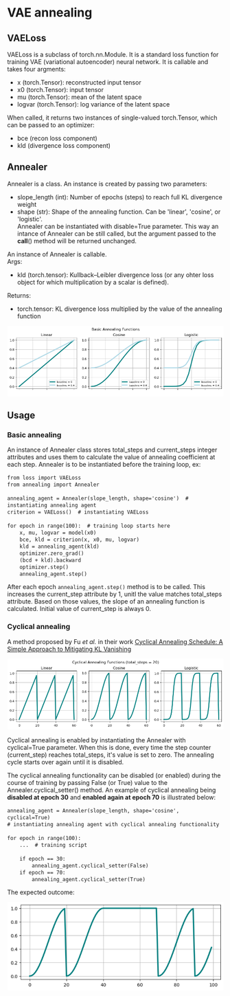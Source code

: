 # VAE annealing
## VAELoss
 VAELoss is a subclass of torch.nn.Module. It is a standard loss function for training VAE (variational autoencoder) neural network. It is callable and takes four argments: 
 * x (torch.Tensor): reconstructed input tensor
 * x0 (torch.Tensor): input tensor
 * mu (torch.Tensor): mean of the latent space
 * logvar (torch.Tensor): log variance of the latent space
  
 When called, it returns two instances of single-valued torch.Tensor, which can be passed to an optimizer: 
 * bce (recon loss component)
 * kld (divergence loss component)
  
## Annealer  
 Annealer is a class. An instance is created by passing two parameters:
 * slope_length (int): Number of epochs (steps) to reach full KL divergence weight
 * shape (str): Shape of the annealing function. Can be 'linear', 'cosine', or 'logistic'.  
 Annealer can be instantiated with disable=True parameter. This way an intance of Annealer can be still called, but the argument passed to the __call__() method will be returned unchanged.
  
An instance of Annealer is callable.  
Args:
 * kld (torch.tensor): Kullback–Leibler divergence loss (or any ohter loss object for which multiplication by a scalar is defined).
  
Returns:  
 * torch.tensor: KL divergence loss multiplied by the value of the annealing function
  
![Basic anneling shapes](https://github.com/hubertrybka/vae-annealing/blob/main/shapes.png)
 
 ## Usage
 ### Basic annealing
 An instance of Annealer class stores total_steps and current_steps integer attributes and uses them to calculate the value of annealing coefficient at each step. Annealer is to be instantiated before the training loop, ex:  
 ```
 from loss import VAELoss
 from annealing import Annealer
  
 annealing_agent = Annealer(slope_length, shape='cosine')  # instantiating annealing agent
 criterion = VAELoss()  # instantiating VAELoss
  
 for epoch in range(100):  # training loop starts here
     x, mu, logvar = model(x0)
     bce, kld = criterion(x, x0, mu, logvar)
     kld = annealing_agent(kld)
     optimizer.zero_grad()
     (bcd + kld).backward
     optimizer.step()
     annealing_agent.step()
 ```  
 After each epoch `annealing_agent.step()` method is to be called. This increases the current_step attribute by 1, unitl the value matches total_steps attribute. Based on those values, the slope of an annealing function is calculated. Initial value of current_step is always 0.

 ### Cyclical annealing
 A method proposed by Fu _et al._ in their work [Cyclical Annealing Schedule: A Simple Approach to Mitigating KL Vanishing](https://arxiv.org/abs/1903.10145)  
   
 ![Cyclkical anneling shapes](https://github.com/hubertrybka/vae-annealing/blob/main/cyclical_shapes.png)

 Cyclical annealing is enabled by instantiating the Annealer with cyclical=True parameter. When this is done, every time the step counter (current_step) reaches total_steps, it's value is set to zero. The annealing cycle starts over again until it is disabled.  
   
 The cyclical annealing functionality can be disabled (or enabled) during the course of training by passing False (or True) value to the Annealer.cyclical_setter() method. An example of cyclical annealing being **disabled at epoch 30** and **enabled again at epoch 70** is illustrated below:
 ```
 annealing_agent = Annealer(slope_length, shape='cosine', cyclical=True)
 # instantiating annealing agent with cyclical annealing functionality
  
 for epoch in range(100):
     ...  # training script

     if epoch == 30:
         annealing_agent.cyclical_setter(False)
     if epoch == 70:
         annealing_agent.cyclical_setter(True)
 ```  
 The expected outcome:  
   
 ![Cyclical anneling disable](https://github.com/hubertrybka/vae-annealing/blob/main/enable_disable.png)
